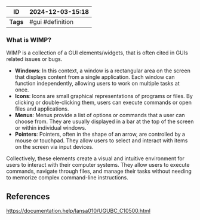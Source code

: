 
| ID       | 2024-12-03-15:18  |
| -------- | ----------------- |
| **Tags** | #gui #definition  |
### What is WIMP?

WIMP is a collection of a GUI elements/widgets, that is often cited in GUIs related issues or bugs.

- **Windows**: In this context, a window is a rectangular area on the screen that displays content from a single application. Each window can function independently, allowing users to work on multiple tasks at once.
- **Icons**: Icons are small graphical representations of programs or files. By clicking or double-clicking them, users can execute commands or open files and applications.
- **Menus**: Menus provide a list of options or commands that a user can choose from. They are usually displayed in a bar at the top of the screen or within individual windows.
- **Pointers**: Pointers, often in the shape of an arrow, are controlled by a mouse or touchpad. They allow users to select and interact with items on the screen via input devices.

Collectively, these elements create a visual and intuitive environment for users to interact with their computer systems. They allow users to execute commands, navigate through files, and manage their tasks without needing to memorize complex command-line instructions.
## References
https://documentation.help/lansa010/UGUBC_C10500.html
